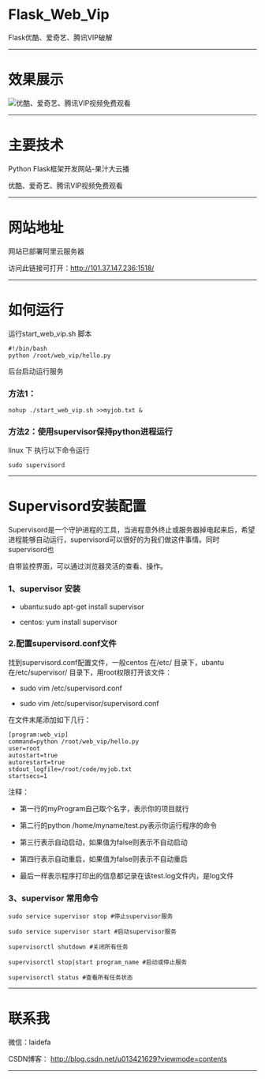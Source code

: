 # Flask_Web_Vip
Flask优酷、爱奇艺、腾讯VIP破解

------------------------------------------------------------------------------------------------------------------------------------------
# 效果展示

![优酷、爱奇艺、腾讯VIP视频免费观看](https://github.com/laidefa/Flask_Web_Vip/raw/master/web_vip/static/web.png)


----------------------------------------------------------------------------------------------------------------------------------------
# 主要技术
Python Flask框架开发网站-果汁大云播

优酷、爱奇艺、腾讯VIP视频免费观看


----------------------------------------------------------------------------------------------------------------------------------------
# 网站地址
网站已部署阿里云服务器

访问此链接可打开：http://101.37.147.236:1518/

----------------------------------------------------------------------------------------------------------------------------------------
# 如何运行
运行start_web_vip.sh 脚本

``` 
#!/bin/bash
python /root/web_vip/hello.py
```

后台启动运行服务

### 方法1：

``` 
nohup ./start_web_vip.sh >>myjob.txt &
```

### 方法2：使用supervisor保持python进程运行

linux 下 执行以下命令运行
``` 
sudo supervisord 
```

--------------------------------------------------------------------------------------------------------------------------------------
# Supervisord安装配置

Supervisord是一个守护进程的工具，当进程意外终止或服务器掉电起来后，希望进程能够自动运行，supervisord可以很好的为我们做这件事情。同时supervisord也

自带监控界面，可以通过浏览器灵活的查看、操作。

### 1、supervisor 安装

- ubantu:sudo apt-get install supervisor 

- centos: yum install supervisor


### 2.配置supervisord.conf文件

找到supervisord.conf配置文件，一般centos 在/etc/ 目录下，ubantu 在/etc/supervisor/ 目录下，用root权限打开该文件：

- sudo vim /etc/supervisord.conf

- sudo vim /etc/supervisor/supervisord.conf


在文件末尾添加如下几行：


``` 
[program:web_vip]
command=python /root/web_vip/hello.py
user=root
autostart=true
autorestart=true
stdout_logfile=/root/code/myjob.txt
startsecs=1 
```


注释：

- 第一行的myProgram自己取个名字，表示你的项目就行 

- 第二行的python /home/myname/test.py表示你运行程序的命令 

- 第三行表示自动启动，如果值为false则表示不自动启动 

- 第四行表示自动重启，如果值为false则表示不自动重启 

- 最后一样表示程序打印出的信息都记录在该test.log文件内，是log文件



### 3、supervisor 常用命令


``` 
sudo service supervisor stop #停止supervisor服务

sudo service supervisor start #启动supervisor服务

supervisorctl shutdown #关闭所有任务

supervisorctl stop|start program_name #启动或停止服务

supervisorctl status #查看所有任务状态
```

----------------------------------------------------------------------------------------------------------------------------------------
# 联系我

微信：laidefa

CSDN博客： http://blog.csdn.net/u013421629?viewmode=contents

-----------------------------------------------------------------------------------------------------------------------------------------
